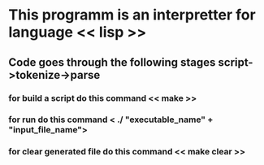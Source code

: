 # This programm is an interpretter for language << lisp >> 

## Code goes through the following stages  script->tokenize->parse

### for build a script   do this command   << make >>

### for run do this command  < ./ "executable_name" + "input_file_name">

### for clear generated file do this command << make clear >>
